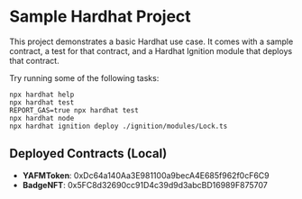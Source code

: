 # Sample Hardhat Project

This project demonstrates a basic Hardhat use case. It comes with a sample contract, a test for that contract, and a Hardhat Ignition module that deploys that contract.

Try running some of the following tasks:

```shell
npx hardhat help
npx hardhat test
REPORT_GAS=true npx hardhat test
npx hardhat node
npx hardhat ignition deploy ./ignition/modules/Lock.ts
```

## Deployed Contracts (Local)

- **YAFMToken**: 0xDc64a140Aa3E981100a9becA4E685f962f0cF6C9  
- **BadgeNFT**:  0x5FC8d32690cc91D4c39d9d3abcBD16989F875707  

